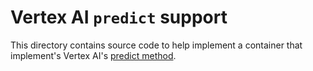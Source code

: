 # Vertex AI `predict` support

This directory contains source code to help implement a container that implement's Vertex AI's
[predict method](https://cloud.google.com/vertex-ai/docs/reference/rest/v1/projects.locations.endpoints/predict).
